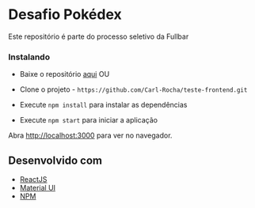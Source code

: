 # Desafio Pokédex

Este repositório é parte do processo seletivo da Fullbar

### Instalando

- Baixe o repositório [aqui](https://github.com/Carl-Rocha/teste-frontend/archive/refs/heads/master.zip) OU
- Clone o projeto - `https://github.com/Carl-Rocha/teste-frontend.git`

- Execute `npm install` para instalar as dependências
- Execute `npm start` para iniciar a aplicação

Abra [http://localhost:3000](http://localhost:3000) para ver no navegador.

## Desenvolvido com

- [ReactJS](https://reactjs.org/)
- [Material UI](https://mui.com//)
- [NPM](https://www.npmjs.com/)
